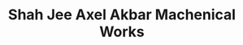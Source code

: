 ---
title: "Shah Jee Axel Akbar Machenical Works"
url: /karachi/shah-jee-axel-akbar-machenical-works/
shop: Allgemein
---
